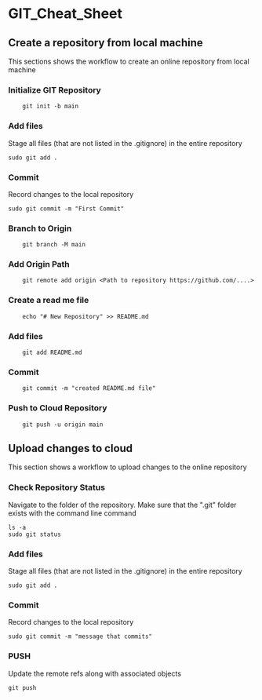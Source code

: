 # GIT_Cheat_Sheet

## Create a repository from local machine

This sections shows the workflow to create an online repository from local machine 

### Initialize GIT Repository

        git init -b main

### Add files

Stage all files (that are not listed in the .gitignore) in the entire repository

    sudo git add .
    
### Commit

Record changes to the local repository

    sudo git commit -m "First Commit"

### Branch to Origin

        git branch -M main
        
### Add Origin Path

        git remote add origin <Path to repository https://github.com/....>

### Create a read me file


        echo "# New Repository" >> README.md

### Add files
        
        git add README.md        

### Commit

        git commit -m "created README.md file"

### Push to Cloud Repository

        git push -u origin main

## Upload changes to cloud

This section shows a workflow to upload changes to the online repository

### Check Repository Status
Navigate to the folder of the repository. Make sure that the ".git" folder exists with the command line command

    ls -a
    sudo git status
    
### Add files

Stage all files (that are not listed in the .gitignore) in the entire repository

    sudo git add .
    
### Commit

Record changes to the local repository

    sudo git commit -m "message that commits"
    
### PUSH

Update the remote refs along with associated objects

    git push
